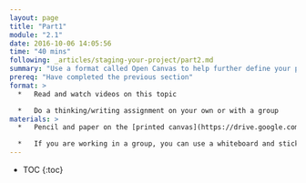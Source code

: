 ```yaml
---
layout: page
title: "Part1"
module: "2.1"
date: 2016-10-06 14:05:56
time: "40 mins"
following: _articles/staging-your-project/part2.md
summary: "Use a format called Open Canvas to help further define your project goals, strategy, and needs for resources."
prereq: "Have completed the previous section"
format: >
  *   Read and watch videos on this topic

  *   Do a thinking/writing assignment on your own or with a group
materials: >
  *   Pencil and paper on the [printed canvas](https://drive.google.com/open?id=0B9UZnVcaoMU6Mmtwc3dzOVQ4LW8) or this [editable version of Open Canvas](https://goo.gl/to6PYn) (if you’d like to work online)

  *   If you are working in a group, you can use a whiteboard and sticky notes so ideas can be easily shared with all members
---
```


* TOC
{:toc}
